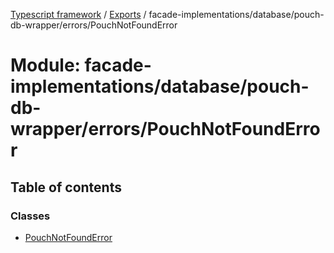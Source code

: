 [Typescript framework](../index.md) / [Exports](../modules.md) / facade-implementations/database/pouch-db-wrapper/errors/PouchNotFoundError

# Module: facade-implementations/database/pouch-db-wrapper/errors/PouchNotFoundError

## Table of contents

### Classes

- [PouchNotFoundError](../classes/facade_implementations_database_pouch_db_wrapper_errors_PouchNotFoundError.PouchNotFoundError.md)
